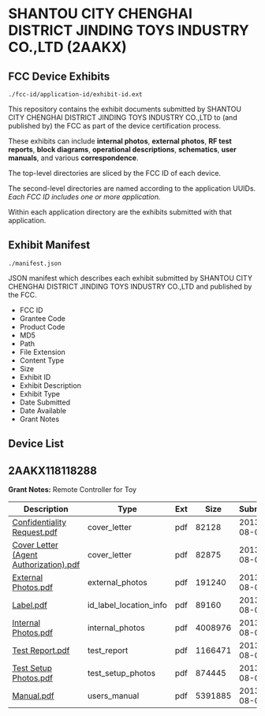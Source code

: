 # SHANTOU CITY CHENGHAI DISTRICT JINDING TOYS INDUSTRY CO.,LTD (2AAKX)
## FCC Device Exhibits

```
./fcc-id/application-id/exhibit-id.ext
```

This repository contains the exhibit documents submitted by SHANTOU CITY CHENGHAI DISTRICT JINDING TOYS INDUSTRY CO.,LTD to (and published by) the FCC as part of the device certification process.

These exhibits can include **internal photos**, **external photos**, **RF test reports**, **block diagrams**, **operational descriptions**, **schematics**, **user manuals**, and various **correspondence**.

The top-level directories are sliced by the FCC ID of each device.

The second-level directories are named according to the application UUIDs. *Each FCC ID includes one or more application.*

Within each application directory are the exhibits submitted with that application. 

## Exhibit Manifest

```
./manifest.json
```

JSON manifest which describes each exhibit submitted by SHANTOU CITY CHENGHAI DISTRICT JINDING TOYS INDUSTRY CO.,LTD and published by the FCC.

- FCC ID
- Grantee Code
- Product Code
- MD5
- Path
- File Extension
- Content Type
- Size
- Exhibit ID
- Exhibit Description
- Exhibit Type
- Date Submitted
- Date Available
- Grant Notes

## Device List
## 2AAKX118118288
**Grant Notes:** Remote Controller for Toy

| Description | Type | Ext | Size | Submitted | Available |
| ----------- | ---- | --- | ---- | --------- | --------- |
| [Confidentiality Request.pdf](2AAKX118118288/0aea3418ee5ca9e2251d43713616257a/2032427.pdf) | cover_letter | pdf | 82128 | 2013-08-02 | 2013-08-02 |
| [Cover Letter (Agent Authorization).pdf](2AAKX118118288/0aea3418ee5ca9e2251d43713616257a/2032428.pdf) | cover_letter | pdf | 82875 | 2013-08-02 | 2013-08-02 |
| [External Photos.pdf](2AAKX118118288/0aea3418ee5ca9e2251d43713616257a/2032419.pdf) | external_photos | pdf | 191240 | 2013-08-02 | 2013-08-02 |
| [Label.pdf](2AAKX118118288/0aea3418ee5ca9e2251d43713616257a/2032420.pdf) | id_label_location_info | pdf | 89160 | 2013-08-02 | 2013-08-02 |
| [Internal Photos.pdf](2AAKX118118288/0aea3418ee5ca9e2251d43713616257a/2032421.pdf) | internal_photos | pdf | 4008976 | 2013-08-02 | 2013-08-02 |
| [Test Report.pdf](2AAKX118118288/0aea3418ee5ca9e2251d43713616257a/2032424.pdf) | test_report | pdf | 1166471 | 2013-08-02 | 2013-08-02 |
| [Test Setup Photos.pdf](2AAKX118118288/0aea3418ee5ca9e2251d43713616257a/2032425.pdf) | test_setup_photos | pdf | 874445 | 2013-08-02 | 2013-08-02 |
| [Manual.pdf](2AAKX118118288/0aea3418ee5ca9e2251d43713616257a/2032426.pdf) | users_manual | pdf | 5391885 | 2013-08-02 | 2013-08-02 |
